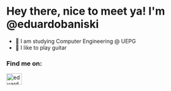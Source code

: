 # Hey there, nice to meet ya! I'm @eduardobaniski

- 🌱  I am studying Computer Engineering @ UEPG
- 🎸  I like to play guitar 


<h3 align="left">Find me on:</h3>
<p align="left">
<a href="https://instagram.com/eduardobaniski" target="blank"><img align="center" src="https://raw.githubusercontent.com/rahuldkjain/github-profile-readme-generator/master/src/images/icons/Social/instagram.svg" alt="eduardobaniski" height="30" width="40" /></a>
</p>

<!---
eduardobaniski/eduardobaniski is a ✨ special ✨ repository because its `README.md` (this file) appears on your GitHub profile.
You can click the Preview link to take a look at your changes.
--->

